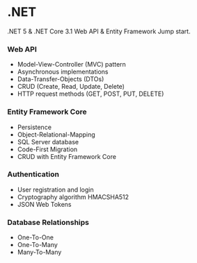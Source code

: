 # .NET
.NET 5 &amp; .NET Core 3.1 Web API &amp; Entity Framework Jump start.


### Web API
- Model-View-Controller (MVC) pattern
- Asynchronous implementations
- Data-Transfer-Objects (DTOs)
- CRUD (Create, Read, Update, Delete)
- HTTP request methods (GET, POST, PUT, DELETE)


### Entity Framework Core
- Persistence
- Object-Relational-Mapping
- SQL Server database
- Code-First Migration
- CRUD with Entity Framework Core


### Authentication
- User registration and login
- Cryptography algorithm HMACSHA512
- JSON Web Tokens


### Database Relationships
- One-To-One
- One-To-Many
- Many-To-Many
